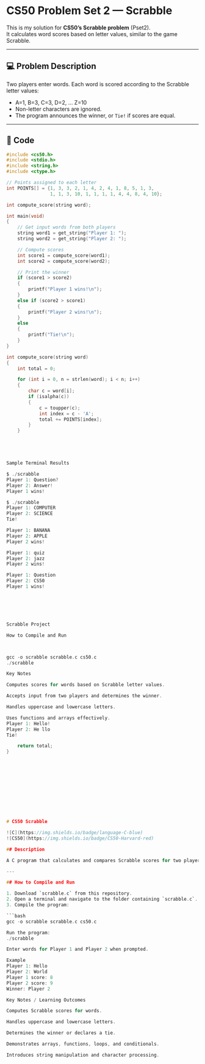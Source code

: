 # CS50 Problem Set 2 — Scrabble

This is my solution for **CS50’s Scrabble problem** (Pset2).  
It calculates word scores based on letter values, similar to the game Scrabble.

---

## 💻 Problem Description
Two players enter words. Each word is scored according to the Scrabble letter values:  

- A=1, B=3, C=3, D=2, ... Z=10  
- Non-letter characters are ignored.  
- The program announces the winner, or `Tie!` if scores are equal.  

---

## 📝 Code
```c
#include <cs50.h>
#include <stdio.h>
#include <string.h>
#include <ctype.h>

// Points assigned to each letter
int POINTS[] = {1, 3, 3, 2, 1, 4, 2, 4, 1, 8, 5, 1, 3,
                1, 1, 3, 10, 1, 1, 1, 1, 4, 4, 8, 4, 10};

int compute_score(string word);

int main(void)
{
    // Get input words from both players
    string word1 = get_string("Player 1: ");
    string word2 = get_string("Player 2: ");

    // Compute scores
    int score1 = compute_score(word1);
    int score2 = compute_score(word2);

    // Print the winner
    if (score1 > score2)
    {
        printf("Player 1 wins!\n");
    }
    else if (score2 > score1)
    {
        printf("Player 2 wins!\n");
    }
    else
    {
        printf("Tie!\n");
    }
}

int compute_score(string word)
{
    int total = 0;

    for (int i = 0, n = strlen(word); i < n; i++)
    {
        char c = word[i];
        if (isalpha(c))
        {
            c = toupper(c);
            int index = c - 'A';
            total += POINTS[index];
        }
    }





Sample Terminal Results

$ ./scrabble
Player 1: Question?
Player 2: Answer!
Player 1 wins!

$ ./scrabble
Player 1: COMPUTER
Player 2: SCIENCE
Tie!

Player 1: BANANA
Player 2: APPLE
Player 2 wins!

Player 1: quiz
Player 2: jazz
Player 2 wins!

Player 1: Question
Player 2: CS50
Player 1 wins!






Scrabble Project

How to Compile and Run



gcc -o scrabble scrabble.c cs50.c
./scrabble

Key Notes

Computes scores for words based on Scrabble letter values.

Accepts input from two players and determines the winner.

Handles uppercase and lowercase letters.

Uses functions and arrays effectively.
Player 1: Hello!
Player 2: He llo
Tie!

    return total;
}












# CS50 Scrabble

![C](https://img.shields.io/badge/language-C-blue)
![CS50](https://img.shields.io/badge/CS50-Harvard-red)

## Description

A C program that calculates and compares Scrabble scores for two players. Each letter has a point value, and the program sums the points in each player's word to determine the winner.

---

## How to Compile and Run

1. Download `scrabble.c` from this repository.  
2. Open a terminal and navigate to the folder containing `scrabble.c`.  
3. Compile the program:

```bash
gcc -o scrabble scrabble.c cs50.c

Run the program:
./scrabble

Enter words for Player 1 and Player 2 when prompted.

Example
Player 1: Hello
Player 2: World
Player 1 score: 8
Player 2 score: 9
Winner: Player 2

Key Notes / Learning Outcomes

Computes Scrabble scores for words.

Handles uppercase and lowercase letters.

Determines the winner or declares a tie.

Demonstrates arrays, functions, loops, and conditionals.

Introduces string manipulation and character processing.
